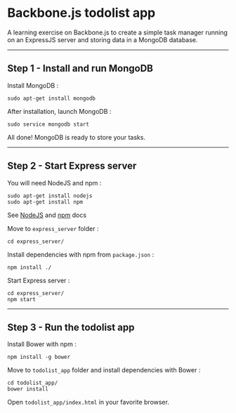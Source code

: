 # Backbone.js todolist app

A learning exercise on Backbone.js to create a simple task manager running on an ExpressJS server and storing data in a MongoDB database.


---
## Step 1 - Install and run MongoDB

Install MongoDB : 

    sudo apt-get install mongodb

After installation, launch MongoDB :

    sudo service mongodb start

All done! MongoDB is ready to store your tasks.


---
## Step 2 - Start Express server

You will need NodeJS and npm : 

    sudo apt-get install nodejs
    sudo apt-get install npm

See [NodeJS](https://nodejs.org/en/download/package-manager/) and [npm](https://docs.npmjs.com/getting-started/installing-node) docs 

Move to `express_server` folder : 

    cd express_server/

Install dependencies with npm from `package.json` : 

    npm install ./

Start Express server :

    cd express_server/
    npm start



---
## Step 3 - Run the todolist app

Install Bower with npm : 

    npm install -g bower

Move to `todolist_app` folder and install dependencies with Bower :

    cd todolist_app/
    bower install    

Open `todolist_app/index.html` in your favorite browser.




